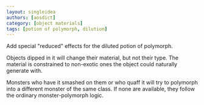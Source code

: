 ```yaml
---
layout: singleidea
authors: [aosdict]
category: [object materials]
tags: [potion of polymorph, dilution]
---
```

Add special "reduced" effects for the diluted potion of polymorph.

Objects dipped in it will change their material, but not their type. The
material is constrained to non-exotic ones the object could naturally generate
with.

Monsters who have it smashed on them or who quaff it will try to polymorph into
a different monster of the same class. If none are available, they follow the
ordinary monster-polymorph logic.
